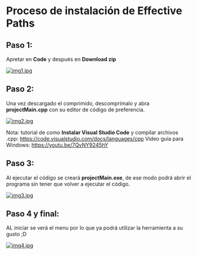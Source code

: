 # Proceso de instalación de Effective Paths
## Paso 1: 
Apretar en **Code** y después en **Download zip** 


[![img1.jpg](https://i.postimg.cc/QdY6V7Sy/img1.jpg)](https://postimg.cc/TKmj4pzV)
## Paso 2: 
Una vez descargado el comprimido, descomprímalo y abra **projectMain.cpp** con su editor de código de preferencia.

[![img2.jpg](https://i.postimg.cc/bwSnH2pM/img2.jpg)](https://postimg.cc/9DVzc04t)

Nota: tutorial de como **Instalar Visual Studio Code** y compilar archivos .cpp: https://code.visualstudio.com/docs/languages/cpp
Video guía para Windows: https://youtu.be/7QvNY9245hY
## Paso 3:
Al ejecutar el código se creará  **projectMain.exe**, de ese modo podrá abrir el programa sin tener que volver a ejecutar el código.

[![img3.jpg](https://i.postimg.cc/7LgTj8Cn/img3.jpg)](https://postimg.cc/WD13Jywd)
## Paso 4 y final:
AL iniciar se verá el menu por lo que ya podrá utilizar la herramienta a su gusto ;D

[![img4.jpg](https://i.postimg.cc/J0t0r9hg/img4.jpg)](https://postimg.cc/m1fBVpCN)
